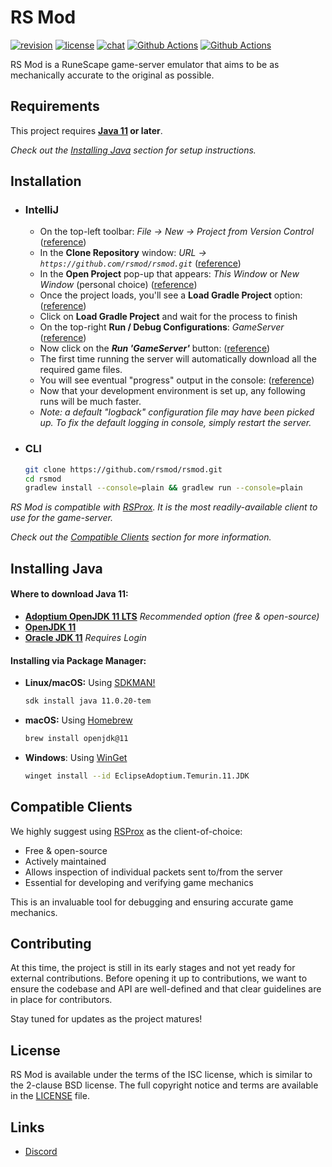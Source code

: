 # RS Mod
[![revision][rev-badge]][patch] [![license][license-badge]][isc] [![chat][discord-badge]][discord] [![Github Actions][core-ci-badge]][core-ci] [![Github Actions][nightly-ci-badge]][nightly-ci]

RS Mod is a RuneScape game-server emulator that aims to be as mechanically accurate to the original as possible.

## Requirements
This project requires **[Java 11][java] or later**.

_Check out the [Installing Java](#installing-java) section for setup instructions._

## Installation
- ### IntelliJ
    - On the top-left toolbar: _File → New → Project from Version Control_ ([reference](docs/images/setup1.png))
    - In the **Clone Repository** window: _URL → `https://github.com/rsmod/rsmod.git`_ ([reference](docs/images/setup2.png))
    - In the **Open Project** pop-up that appears: _This Window_ or _New Window_ (personal choice) ([reference](docs/images/setup3.png))
    - Once the project loads, you'll see a **Load Gradle Project** option: ([reference](docs/images/setup4.png))
    - Click on **Load Gradle Project** and wait for the process to finish
    - On the top-right **Run / Debug Configurations**: _GameServer_ ([reference](docs/images/setup5.png))
    - Now click on the **_Run 'GameServer'_** button: ([reference](docs/images/setup6.png))
    - The first time running the server will automatically download all the required game files.
    - You will see eventual "progress" output in the console: ([reference](docs/images/setup7.png))
    - Now that your development environment is set up, any following runs will be much faster.
    - _Note: a default "logback" configuration file may have been picked up. To fix the default logging in console, simply restart the server._
- ### CLI
  ```sh
  git clone https://github.com/rsmod/rsmod.git
  cd rsmod
  gradlew install --console=plain && gradlew run --console=plain
  ```

_RS Mod is compatible with [RSProx][rsprox]. It is the most readily-available client to use for the game-server._

_Check out the [Compatible Clients](#compatible-clients) section for more information._

## Installing Java
#### Where to download Java 11:
- **[Adoptium OpenJDK 11 LTS][adoptium-download]** _Recommended option (free & open-source)_
- **[OpenJDK 11][openjdk-download]**
- **[Oracle JDK 11][oracle-download]** _Requires Login_

#### Installing via Package Manager:
- **Linux/macOS:** Using [SDKMAN!][sdkman]
  ```sh
  sdk install java 11.0.20-tem
  ```
- **macOS:** Using [Homebrew][homebrew]
  ```sh
  brew install openjdk@11
  ```
- **Windows**: Using [WinGet][winget]
  ```sh
  winget install --id EclipseAdoptium.Temurin.11.JDK
  ```

## Compatible Clients
We highly suggest using [RSProx][rsprox] as the client-of-choice:

- Free & open-source
- Actively maintained
- Allows inspection of individual packets sent to/from the server
- Essential for developing and verifying game mechanics

This is an invaluable tool for debugging and ensuring accurate game mechanics.

## Contributing
At this time, the project is still in its early stages and not yet ready for external contributions. Before opening it up to contributions, we want to ensure the codebase and API are well-defined and that clear guidelines are in place for contributors.

Stay tuned for updates as the project matures!

## License
RS Mod is available under the terms of the ISC license, which is similar to the 2-clause BSD license. The full copyright notice and terms are available in the [LICENSE][license] file.

## Links
* [Discord][discord]

[isc]: https://opensource.org/licenses/ISC
[license]: https://github.com/rsmod/rsmod/blob/main/LICENSE.md
[license-badge]: https://img.shields.io/badge/license-ISC-informational
[discord]: https://discord.gg/UznZnZR
[discord-badge]: https://img.shields.io/discord/550024461626114053?color=%237289da&logo=discord
[patch]: https://oldschool.runescape.wiki/w/Update:Royal_Titans
[rev-badge]: https://img.shields.io/badge/revision-229-important
[core-ci]: https://github.com/rsmod/rsmod/actions/workflows/core-ci.yml
[core-ci-badge]: https://github.com/rsmod/rsmod/actions/workflows/core-ci.yml/badge.svg?branch=main
[nightly-ci]: https://github.com/rsmod/rsmod/actions/workflows/nightly-ci.yml
[nightly-ci-badge]: https://github.com/rsmod/rsmod/actions/workflows/nightly-ci.yml/badge.svg?branch=main
[java]: https://openjdk.java.net/projects/jdk/11/
[adoptium-download]: https://adoptium.net/temurin/releases/?version=11
[openjdk-download]: https://jdk.java.net/archive/
[oracle-download]: https://www.oracle.com/java/technologies/javase/jdk11-archive-downloads.html
[sdkman]: https://sdkman.io/
[homebrew]: https://brew.sh/
[winget]: https://learn.microsoft.com/en-us/windows/package-manager/winget/
[rsprox]: https://github.com/blurite/rsprox
